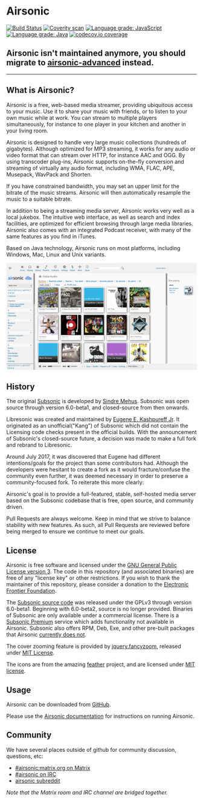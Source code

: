 <!--
# README.md
# airsonic/airsonic
-->
Airsonic
========
[![Build Status](https://travis-ci.org/airsonic/airsonic.svg?branch=master)](https://travis-ci.org/airsonic/airsonic)
[![Coverity scan](https://scan.coverity.com/projects/17971/badge.svg)](https://scan.coverity.com/projects/airsonic)
[![Language grade: JavaScript](https://img.shields.io/lgtm/grade/javascript/g/airsonic/airsonic.svg?logo=lgtm&logoWidth=18)](https://lgtm.com/projects/g/airsonic/airsonic/context:javascript)
[![Language grade: Java](https://img.shields.io/lgtm/grade/java/g/airsonic/airsonic.svg?logo=lgtm&logoWidth=18)](https://lgtm.com/projects/g/airsonic/airsonic/context:java)
[![codecov.io coverage](https://codecov.io/gh/airsonic/airsonic/branch/master/graph/badge.svg)](https://codecov.io/gh/airsonic/airsonic)

## Airsonic isn't maintained anymore, you should migrate to [airsonic-advanced](https://github.com/airsonic-advanced/airsonic-advanced) instead.

---

What is Airsonic?
-----------------

Airsonic is a free, web-based media streamer, providing ubiquitous access to your music. Use it to share your music with friends, or to listen to your own music while at work. You can stream to multiple players simultaneously, for instance to one player in your kitchen and another in your living room.

Airsonic is designed to handle very large music collections (hundreds of gigabytes). Although optimized for MP3 streaming, it works for any audio or video format that can stream over HTTP, for instance AAC and OGG. By using transcoder plug-ins, Airsonic supports on-the-fly conversion and streaming of virtually any audio format, including WMA, FLAC, APE, Musepack, WavPack and Shorten.

If you have constrained bandwidth, you may set an upper limit for the bitrate of the music streams. Airsonic will then automatically resample the music to a suitable bitrate.

In addition to being a streaming media server, Airsonic works very well as a local jukebox. The intuitive web interface, as well as search and index facilities, are optimized for efficient browsing through large media libraries. Airsonic also comes with an integrated Podcast receiver, with many of the same features as you find in iTunes.

Based on Java technology, Airsonic runs on most platforms, including Windows, Mac, Linux and Unix variants.

![Screenshot](contrib/assets/screenshot.png)

History
-----

The original [Subsonic](http://www.subsonic.org/) is developed by [Sindre Mehus](mailto:sindre@activeobjects.no). Subsonic was open source through version 6.0-beta1, and closed-source from then onwards.

Libresonic was created and maintained by [Eugene E. Kashpureff Jr](mailto:eugene@kashpureff.org). It originated as an unofficial("Kang") of Subsonic which did not contain the Licensing code checks present in the official builds. With the announcement of Subsonic's closed-source future, a decision was made to make a full fork and rebrand to Libresonic.

Around July 2017, it was discovered that Eugene had different intentions/goals
for the project than some contributors had.  Although the developers were
hesitant to create a fork as it would fracture/confuse the community even
further, it was deemed necessary in order to preserve a community-focused fork.
To reiterate this more clearly:

Airsonic's goal is to provide a full-featured, stable, self-hosted media server
based on the Subsonic codebase that is free, open source, and community driven.

Pull Requests are always welcome. Keep in mind that we strive to balance
stability with new features. As such, all Pull Requests are reviewed before
being merged to ensure we continue to meet our goals.

License
-------

Airsonic is free software and licensed under the [GNU General Public License version 3](http://www.gnu.org/copyleft/gpl.html). The code in this repository (and associated binaries) are free of any "license key" or other restrictions. If you wish to thank the maintainer of this repository, please consider a donation to the [Electronic Frontier Foundation](https://supporters.eff.org/donate).

The [Subsonic source code](https://github.com/airsonic/subsonic-svn) was released under the GPLv3 through version 6.0-beta1. Beginning with 6.0-beta2, source is no longer provided. Binaries of Subsonic are only available under a commercial license. There is a [Subsonic Premium](http://www.subsonic.org/pages/premium.jsp) service which adds functionality not available in Airsonic. Subsonic also offers RPM, Deb, Exe, and other pre-built packages that Airsonic [currently does not](https://github.com/airsonic/airsonic/issues/65).

The cover zooming feature is provided by [jquery.fancyzoom](https://github.com/keegnotrub/jquery.fancyzoom),
released under [MIT License](http://www.opensource.org/licenses/mit-license.php).

The icons are from the amazing [feather](https://feathericons.com/) project,
and are licensed under [MIT license](https://github.com/feathericons/feather/blob/master/LICENSE).

Usage
-----

Airsonic can be downloaded from
[GitHub](https://github.com/airsonic/airsonic/releases).

Please use the [Airsonic documentation](https://airsonic.github.io/docs/) for instructions on running Airsonic.


Community
---------
We have several places outside of github for community discussion, questions, etc:

- [#airsonic:matrix.org on Matrix](https://matrix.to/#/#airsonic:matrix.org)
- [#airsonic on IRC](http://webchat.freenode.net?channels=%23airsonic)
- [airsonic subreddit](https://www.reddit.com/r/airsonic)

*Note that the Matrix room and IRC channel are bridged together.*
